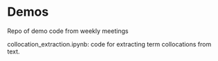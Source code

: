 Demos
=====

Repo of demo code from weekly meetings

collocation_extraction.ipynb: code for extracting term collocations from text.
